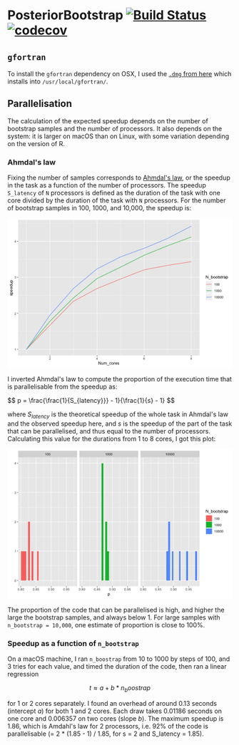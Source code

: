 PosteriorBootstrap
[![Build Status](https://travis-ci.com/alan-turing-institute/PosteriorBootstrap.svg?branch=master)](https://travis-ci.com/alan-turing-institute/PosteriorBootstrap)
[![codecov](https://codecov.io/gh/alan-turing-institute/PosteriorBootstrap/branch/master/graph/badge.svg)](https://codecov.io/gh/alan-turing-institute/PosteriorBootstrap)
==================

## `gfortran`
To install the `gfortran` dependency on OSX, I used the [`.dmg` from here](https://github.com/fxcoudert/gfortran-for-macOS/releases) which installs into `/usr/local/gfortran/`.

## Parallelisation

The calculation of the expected speedup depends on the number of bootstrap
samples and the number of processors. It also depends on the system: it is
larger on macOS than on Linux, with some variation depending on the version of
R.

### Ahmdal's law

Fixing the number of samples corresponds to [Ahmdal's
law](https://en.wikipedia.org/wiki/Ahmdal's_Law), or the speedup in the task as
a function of the number of processors. The speedup `S_latency` of `N` processors is defined as
the duration of the task with one core divided by the duration of the task with
`N` processors. For the number of bootstrap samples in
100, 1000, and 10,000, the speedup is:

![Parallelisation speedup](Speedup.png)

I inverted Ahmdal's law to compute the proportion of the execution time that is
parallelisable from the speedup as:

$$ p = \frac{\frac{1}{S_{latency}}} - 1}{\frac{1}{s} - 1} $$

where $S_{latency}$ is the theoretical speedup of the whole task in Ahmdal's law
and the observed speedup here, and $s$ is the speedup of the part of the task
that can be parallelised, and thus equal to the number of
processors. Calculating this value for the durations from 1 to 8 cores, I got
this plot:

![Parallelisation proportion](Proportion.png)

The proportion of the code that can be parallelised is high, and higher the
large the bootstrap samples, and always below 1. For large samples with
`n_bootstrap = 10,000`, one estimate of proportion is close to 100%.

### Speedup as a function of `n_bootstrap`

On a macOS machine, I ran `n_boostrap` from 10 to 1000 by steps of 100, and 3
tries for each value, and timed the duration of the code, then ran a linear
regression

$$ t \approx a + b * n_boostrap $$

for 1 or 2 cores separately. I found an overhead of around 0.13 seconds
(intercept $a$) for both 1 and 2 cores. Each draw takes 0.01186 seconds on one
core and 0.006357 on two cores (slope $b$). The maximum speedup is 1.86, which
is Amdahl's law for 2 processors, i.e. 92% of the code is parallelisable (= 2 *
(1.85 - 1) / 1.85, for s = 2 and S_latency = 1.85).


